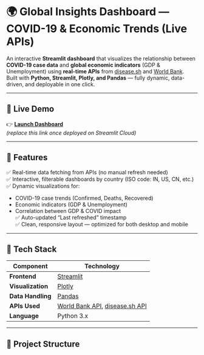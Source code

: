 # 🌍 Global Insights Dashboard — COVID-19 & Economic Trends (Live APIs)

An interactive **Streamlit dashboard** that visualizes the relationship between **COVID-19 case data** and **global economic indicators** (GDP & Unemployment) using **real-time APIs** from [disease.sh](https://disease.sh) and [World Bank](https://data.worldbank.org/).  
Built with **Python, Streamlit, Plotly, and Pandas** — fully dynamic, data-driven, and deployable in one click.

---

## 🚀 Live Demo
👉 **[Launch Dashboard](https://mahi-jindal-global-insights.streamlit.app/)**  
*(replace this link once deployed on Streamlit Cloud)*

---

## 🧠 Features
✅ Real-time data fetching from APIs (no manual refresh needed)  
✅ Interactive, filterable dashboards by country (ISO code: IN, US, CN, etc.)  
✅ Dynamic visualizations for:
- COVID-19 case trends (Confirmed, Deaths, Recovered)  
- Economic indicators (GDP & Unemployment)  
- Correlation between GDP & COVID impact  
✅ Auto-updated “Last refreshed” timestamp  
✅ Clean, responsive layout — optimized for both desktop and mobile  

---

## 🧩 Tech Stack
| Component | Technology |
|------------|-------------|
| **Frontend** | [Streamlit](https://streamlit.io/) |
| **Visualization** | [Plotly](https://plotly.com/python/) |
| **Data Handling** | [Pandas](https://pandas.pydata.org/) |
| **APIs Used** | [World Bank API](https://datahelpdesk.worldbank.org/knowledgebase/articles/889392-about-the-indicators-api-documentation), [disease.sh API](https://disease.sh/) |
| **Language** | Python 3.x |

---

## 📂 Project Structure
